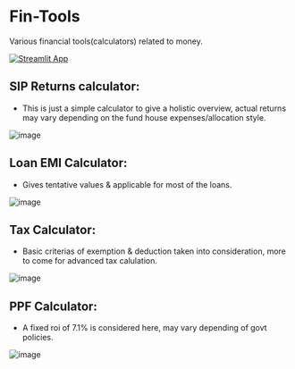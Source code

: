 # Fin-Tools
Various financial tools(calculators) related to money.   

[![Streamlit App](https://static.streamlit.io/badges/streamlit_badge_black_white.svg)](https://fin-tools.streamlit.app/)   


## SIP Returns calculator:   
* This is just a simple calculator to give a holistic overview, actual returns may vary depending on the fund house expenses/allocation style.
   
![image](https://user-images.githubusercontent.com/63915540/226423747-5e8c7645-96bd-479c-bf20-9be0f471db07.png) 

## Loan EMI Calculator:   
* Gives tentative values & applicable for most of the loans.   
   
![image](https://user-images.githubusercontent.com/63915540/229370471-4ec05c60-8153-4617-8942-fe7337166d7d.png)

## Tax Calculator:   
* Basic criterias of exemption & deduction taken into consideration, more to come for advanced tax calulation.   
   
![image](https://user-images.githubusercontent.com/63915540/228620681-877d59ca-8095-42ac-875a-a1eca78c4071.png)

## PPF Calculator:   
* A fixed roi of 7.1% is considered here, may vary depending of govt policies.   
   
![image](https://user-images.githubusercontent.com/63915540/226424425-b3edd204-7cdb-41a0-953c-5eaf5c2b8a91.png)
